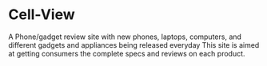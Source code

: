 # Cell-View
A Phone/gadget review site
with new phones, laptops, computers, and different gadgets and appliances being released everyday 
This site is aimed at getting consumers the complete specs and reviews on each product.
